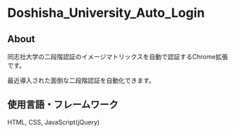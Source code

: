 # Doshisha_University_Auto_Login

## About
同志社大学の二段階認証のイメージマトリックスを自動で認証するChrome拡張です。

最近導入された面倒な二段階認証を自動化できます。

## 使用言語・フレームワーク
HTML, CSS, JavaScript(jQuery)
